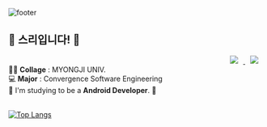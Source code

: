 ![footer](https://capsule-render.vercel.app/api?type=wave&color=auto&height=200&section=footer&text=Hello%20I'm%20Seuri!&fontSize=70)
<div><h2>🐰 스리입니다! 🐰</h2></div>
<div align = right> <a href="https://www.instagram.com/dev_choni/">
    <img 
        src="http://img.shields.io/badge/-Insta-black?style=flat&logo=Instagram&link=https://www.instagram.com/h_overthemoon/"
        style="height : auto; margin-left : 10px; margin-right : 10px;"/>
</a> <a href="mailto:ryr0121@gmail.com">
    <img 
        src="https://img.shields.io/badge/Gmail-000000?style=flat&logo=Gmail&logoColor=white&link=mailto:peony491@naver.com"
        style="height : auto; margin-left : 10px; margin-right : 10px;"/>
</a>
</div>
👩‍🎓 <b>Collage</b> : MYONGJI UNIV.<br>
  💻 <b>Major</b> : Convergence Software Engineering<br>
  🌱 I'm studying to be a <b>Android Developer</b>. 🌱 <br>
  <br>
 
  [![Top Langs](https://github-readme-stats.vercel.app/api/top-langs/?username=seuriseuljjeok&layout=compact&theme=dracula)](https://github.com/seuriseuljjeok/seuriseuljjeok) 
  <!--
  [![seuriseuljjeok's GitHub stats](https://github-readme-stats.vercel.app/api?username=seuriseuljjeok&theme=dracula&ount_private=true)](https://github.com/seuriseuljjeok/github-readme-stats)
  -->

  <!--[![Hits](https://hits.seeyoufarm.com/api/count/incr/badge.svg?url=https%3A%2F%2Fgithub.com%2Fchaerlo127&count_bg=%2379C83D&title_bg=%23555555&icon=&icon_color=%23E7E7E7&title=hits&edge_flat=false)](https://hits.seeyoufarm.com)-->

 </div>
 
